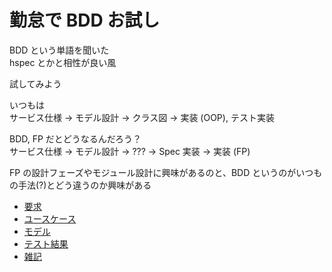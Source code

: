 # 勤怠で BDD お試し
BDD という単語を聞いた  
hspec とかと相性が良い風

試してみよう

いつもは  
サービス仕様 -> モデル設計 -> クラス図 -> 実装 (OOP), テスト実装

BDD, FP だとどうなるんだろう？  
サービス仕様 -> モデル設計 -> ??? -> Spec 実装 -> 実装 (FP)

FP の設計フェーズやモジュール設計に興味があるのと、BDD というのがいつもの手法(?)とどう違うのか興味がある

+ [要求](./doc/request.md)
+ [ユースケース](./doc/use_case.md)
+ [モデル](./doc/model.png)
+ [テスト結果](./doc/hspec.png)
+ [雑記](./doc/note.md)
